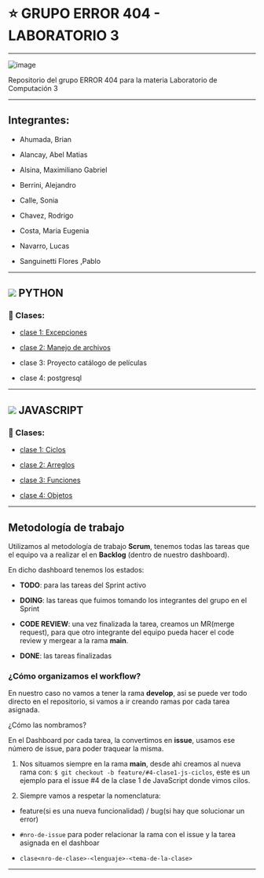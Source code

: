 # :star: GRUPO ERROR 404 - LABORATORIO 3

---

![image](https://user-images.githubusercontent.com/72580574/232951630-0378508f-7755-4582-ad40-c26015adb596.png)


Repositorio del grupo ERROR 404 para la materia Laboratorio de Computación 3

---

## Integrantes:

- Ahumada, Brian                         

- Alancay, Abel Matias                

- Alsina, Maximiliano Gabriel    

- Berrini, Alejandro                       

- Calle, Sonia 

- Chavez, Rodrigo                       

- Costa, Maria Eugenia              

- Navarro, Lucas                                            

- Sanguinetti Flores ,Pablo

---

## <img src="https://img.icons8.com/color/50/null/python--v1.png"/> PYTHON

### :book: Clases:

- [clase 1: Excepciones](https://github.com/CodeSystem2022/ERROR-404-LABORATORIO3/tree/main/python/Clase_01_Leccion01)

- [clase 2: Manejo de archivos](https://github.com/CodeSystem2022/ERROR-404-LABORATORIO3/tree/main/python/Clase_02/Leccion2)

- clase 3: Proyecto catálogo de películas

- clase 4: postgresql

---

## <img src="https://img.icons8.com/color/50/null/javascript--v1.png"/> JAVASCRIPT

### :book: Clases:

- [clase 1: Ciclos](https://github.com/CodeSystem2022/ERROR-404-LABORATORIO3/tree/main/javascript/clase1-ciclos)

- [clase 2: Arreglos](https://github.com/CodeSystem2022/ERROR-404-LABORATORIO3/tree/main/javascript/clase2-arreglos)

- [clase 3: Funciones](https://github.com/CodeSystem2022/ERROR-404-LABORATORIO3/tree/main/javascript/clase3-funciones)

- [clase 4: Objetos](https://github.com/CodeSystem2022/ERROR-404-LABORATORIO3/tree/main/javascript/clase4-objetos)

---

## Metodología de trabajo

Utilizamos al metodología de trabajo **Scrum**, tenemos todas las tareas que el equipo va a realizar el en **Backlog** (dentro de nuestro dashboard).

En dicho dashboard tenemos los estados: 

- **TODO**: para las tareas del Sprint activo

- **DOING**: las tareas que fuimos tomando los integrantes del grupo en el Sprint

- **CODE REVIEW**: una vez finalizada la tarea, creamos un MR(merge request), para que otro integrante del equipo pueda hacer el code review y mergear a la rama **main**.

- **DONE**: las tareas finalizadas

### ¿Cómo organizamos el workflow?

En nuestro caso no vamos a tener la rama **develop**, asi se puede ver todo directo en el repositorio, si vamos a ir creando ramas por cada tarea asignada.

¿Cómo las nombramos?

En el Dashboard por cada tarea, la convertimos en **issue**, usamos ese número de issue, para poder traquear la misma.

1. Nos situamos siempre en la rama **main**, desde ahi creamos al nueva rama con: `$ git checkout -b feature/#4-clase1-js-ciclos`, este es un ejemplo para el issue #4 de la clase 1 de JavaScript donde vimos cilos.

2. Siempre vamos a respetar la nomenclatura:

- feature(si es una nueva funcionalidad) / bug(si hay que solucionar un error)

- `#nro-de-issue` para poder relacionar la rama con el issue y la tarea asignada en el dashboar

- `clase<nro-de-clase>-<lenguaje>-<tema-de-la-clase>`

---
